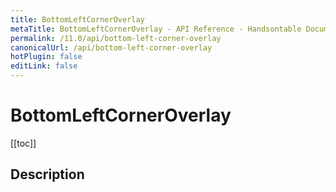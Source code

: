 ```yaml
---
title: BottomLeftCornerOverlay
metaTitle: BottomLeftCornerOverlay - API Reference - Handsontable Documentation
permalink: /11.0/api/bottom-left-corner-overlay
canonicalUrl: /api/bottom-left-corner-overlay
hotPlugin: false
editLink: false
---
```


# BottomLeftCornerOverlay

[[toc]]

## Description




